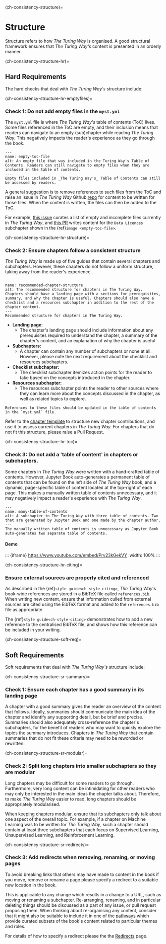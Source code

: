 (ch-consistency-structure)=
# Structure

Structure refers to how _The Turing Way_ is organised.
A good structural framework ensures that _The Turing Way's_ content is presented in an orderly manner.

(ch-consistency-structure-hr)=
## Hard Requirements

The hard checks that deal with _The Turing Way's_ structure include:

(ch-consistency-structure-hr-emptyfiles)=
### Check 1: Do not add empty files in the `myst.yml`

The `myst.yml` file is where _The Turing Way's_ table of contents (ToC) lives.
Some files referenced in the ToC are empty, and their inclusion means that readers can navigate to an empty (sub)chapter while reading _The Turing Way_.
This negatively impacts the reader's experience as they go through the book.

```{figure} ../../../../figures/empty-toc-file.*
---
name: empty-toc-file
alt: An empty file that was included in the Turing Way's Table of Contents. Readers can still navigate to empty files when they are included in the table of contents.
---
Empty files included in _The Turing Way's_ Table of Contents can still be accessed by readers.
```

A general suggestion is to remove references to such files from the ToC and raise an issue in _The Turing Way_ Github [repo](https://github.com/the-turing-way/the-turing-way) for content to be written for those files.
When the content is written, the files can then be added to the ToC.

For example, [this issue](https://github.com/the-turing-way/the-turing-way/issues/1391) curates a list of empty and incomplete files currently in _The Turing Way_, and
[this PR](https://github.com/the-turing-way/the-turing-way/pull/1448) writes content for the `Data Licences` subchapter shown in the {ref}`image <empty-toc-file>`.

(ch-consistency-structure-hr-structure)=
### Check 2: Ensure chapters follow a consistent structure

_The Turing Way_ is made up of five guides that contain several chapters and subchapters.
However, these chapters do not follow a uniform structure, taking away from the reader's experience.

```{figure} ../../../../figures/recommended-chapter-structure.*
---
name: recommended-chapter-structure
alt: The recommended structure for chapters in The Turing Way. Chapters should have a landing page with a sections for prerequisites, summary, and why the chapter is useful. Chapters should also have a checklist and a resources subchapter in addition to the rest of the chapter content.
---
Recommended structure for chapters in The Turing Way.
```

- **Landing page:**
    - The chapter's landing page should include information about any prerequisites required to understand the chapter, a summary of the chapter's content, and an explanation of why the chapter is useful.
- **Subchapters:**
    - A chapter can contain any number of subchapters or none at all. However, please note the next requirement about the checklist and resources subchapters.
- **Checklist subchapter:**
    - The checklist subchapter itemizes action points for the reader to take based on the concepts introduced in the chapter.
- **Resources subchapter:**
    - The resources subchapter points the reader to other sources where they can learn more about the concepts discussed in the chapter, as well as related topics to explore.

```{attention} Please note that making chapters follow this structure may require splitting some of the existing content into new files.
References to these files should be updated in the table of contents in the `myst.yml` file.
```

Refer to the [chapter template](https://github.com/the-turing-way/the-turing-way/tree/main/book/templates/chapter-template) to structure new chapter contributions, and use it to assess current chapters in _The Turing Way_.
For chapters that do not fit this structure, please raise a Pull Request.

(ch-consistency-structure-hr-toc)=
### Check 3: Do not add a 'table of content' in chapters or subchapters.

Some chapters in _The Turing Way_ were written with a hand-crafted table of contents.
However, Jupyter Book auto-generates a permanent table of contents that can be found on the left side of _The Turing Way_ book, and a dynamic, page-specific table of content located at the top-right of each page.
This makes a manually written table of contents unnecessary, and it may negatively impact a reader's experience with _The Turing Way_.

```{figure} ../../../../figures/many-table-of-contents.*
---
name: many-table-of-contents
alt: A subchapter in The Turing Way with three table of contents. Two that are generated by Jupyter Book and one made by the chapter author.
---
The manually written table of contents is unnecessary as Jupyter Book auto-generates two separate table of contents.
```

#### Demo

::: {iframe} https://www.youtube.com/embed/Prv23kGekVY
:width: 100%
:::


(ch-consistency-structure-hr-citing)=
### Ensure external sources are properly cited and referenced

As described in the {ref}`style guide<ch-style-citing>`, _The Turing Way_'s book-wide references are stored in a BibTeX file called `references.bib`.
When writing new content, ensure that information culled from external sources are cited using the BibTeX format and added to the `references.bib` file as appropriate.

The {ref}`style guide<ch-style-citing>` demonstrates how to add a new reference to the centralised BibTeX file, and shows how this reference can be included in your writing.

(ch-consistency-structure-soft-req)=
## Soft Requirements

Soft requirements that deal with _The Turing Way's_ structure include:

(ch-consistency-structure-sr-summary)=
### Check 1: Ensure each chapter has a good summary in its landing page

A chapter with a good summary gives the reader an overview of the content that follows.
Ideally, summaries should communicate the main idea of the chapter and identify any supporting detail, but be brief and precise.
Summaries should also adequately cross-reference the chapter's subchapters, for the benefit of readers who may want to quickly explore the topics the summary introduces.
Chapters in _The Turing Way_ that contain summaries that do not fit these criteria may need to be reworded or rewritten.

(ch-consistency-structure-sr-modular)=
### Check 2: Split long chapters into smaller subchapters so they are modular

Long chapters may be difficult for some readers to go through.
Furthermore, very long content can be intimidating for other readers who may only be interested in the main ideas the chapter talks about.
Therefore, to make  _The Turing Way_ easier to read, long chapters should be appropriately modularised.

When keeping chapters modular, ensure that its subchapters only talk about one aspect of the overall topic.
For example, if a chapter on Machine Learning was to be written for _The Turing Way_, such a chapter should contain at least three subchapters that each focus on Supervised Learning, Unsupervised Learning, and Reinforcement Learning.

(ch-consistency-structure-sr-redirects)=
### Check 3: Add redirects when removing, renaming, or moving pages

To avoid breaking links that others may have made to content in the book if you move, remove or rename a page please specify a redirect to a suitable new location in the book.

This is applicable to any change which results in a change to a URL, such as moving or renaming a subchapter.
Re-arranging, renaming, and in particular deleting things should be discussed as a part of any issue, or pull request proposing them.
When thinking about re-organising any content, consider that it might also be suitable to include it in one of the [pathways](#ch-infrastructure-pathways) which provide curated subsets of the book's content related to particular themes and roles.

For details of how to specify a redirect please the the [Redirects](#ch-infrastructure-redirects) page.

